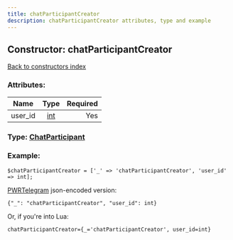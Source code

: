 ```yaml
---
title: chatParticipantCreator
description: chatParticipantCreator attributes, type and example
---
```

## Constructor: chatParticipantCreator  
[Back to constructors index](index.md)



### Attributes:

| Name     |    Type       | Required |
|----------|:-------------:|---------:|
|user\_id|[int](../types/int.md) | Yes|



### Type: [ChatParticipant](../types/ChatParticipant.md)


### Example:

```
$chatParticipantCreator = ['_' => 'chatParticipantCreator', 'user_id' => int];
```  

[PWRTelegram](https://pwrtelegram.xyz) json-encoded version:

```
{"_": "chatParticipantCreator", "user_id": int}
```


Or, if you're into Lua:  


```
chatParticipantCreator={_='chatParticipantCreator', user_id=int}

```



